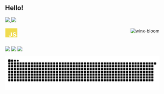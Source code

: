 ## Hello! 
 <div>
  <a href="https://github.com/JaqueRV">
  <img height="180em" src="https://github-readme-stats.vercel.app/api?username=JaqueRV&show_icons=true&theme=dracula&include_all_commits=true&count_private=true"/>
  <img height="160em" src="https://github-readme-stats.vercel.app/api/top-langs/?username=JaqueRV&layout=compact&langs_count=7&theme=dracula"/>
</div>

 <div style="display: inline_block"><br>
  <img align="center" alt="Js-image" height="30" width="40" src="https://raw.githubusercontent.com/devicons/devicon/master/icons/javascript/javascript-plain.svg">
  <img align="right" alt="winx-bloom" src="https://media.tenor.com/images/7c62489065a4e21a6bfb25d4a11e3076/tenor.gif">
</div>
  
  ##
 <div>
 <a href="https://www.instagram.com/jaquelinevaz/" target="_blank"><img src="https://img.shields.io/badge/-Instagram-%23E4405F?style=for-the-badge&logo=instagram&logoColor=white" target="_blank"></a>
 <a href="https://www.linkedin.com/in/jaqueline-vaz-39893993/" target="_blank"><img src="https://img.shields.io/badge/-LinkedIn-%230077B5?style=for-the-badge&logo=linkedin&logoColor=white" target="_blank"></a> 
 <a href = "mailto:jaquelinevaz95@gmail.com"><img src="https://img.shields.io/badge/-Gmail-%23333?style=for-the-badge&logo=gmail&logoColor=white" target="_blank"></a> 
 
  ![Snake animation](https://github.com/JaqueRV/JaqueRV/blob/output/github-contribution-grid-snake.svg)
 
</div>
